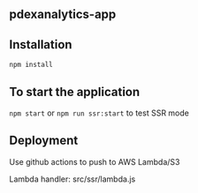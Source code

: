 ## pdexanalytics-app

## Installation

`npm install`

## To start the application

`npm start` or `npm run ssr:start` to test SSR mode

## Deployment

Use github actions to push to AWS Lambda/S3

Lambda handler: src/ssr/lambda.js